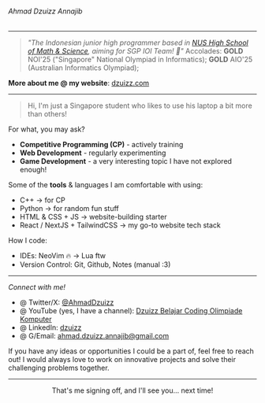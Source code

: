 ###### Ahmad Dzuizz Annajib

---

> _"The Indonesian junior high programmer based in [NUS High School of Math & Science](https://www.nushigh.edu.sg/), aiming for SGP IOI Team! 💪"_
> Accolades: **GOLD** NOI'25 ("Singapore" National Olympiad in Informatics); **GOLD** AIO'25 (Australian Informatics Olympiad);

**More about me @ my website**: [dzuizz.com](https://dzuizz.com/)

---

> Hi, I'm just a Singapore student who likes to use his laptop a bit more than others!

For what, you may ask?

- **Competitive Programming (CP)** - actively training
- **Web Development** - regularly experimenting
- **Game Development** - a very interesting topic I have not explored enough!

Some of the **tools** & languages I am comfortable with using:

- C++ -> for CP
- Python -> for random fun stuff
- HTML & CSS + JS -> website-building starter
- React / NextJS + TailwindCSS -> my go-to website tech stack

How I code:

- IDEs: NeoVim 🔥 -> Lua ftw
- Version Control: Git, Github, Notes (manual :3)

---

_Connect with me!_

- @ Twitter/X: [@AhmadDzuizz](https://x.com/AhmadDzuizz)
- @ YouTube (yes, I have a channel): [Dzuizz Belajar Coding Olimpiade Komputer](https://www.youtube.com/c/DzuizzBelajarCodingOlimpiadeKomputer)
- @ LinkedIn: [dzuizz](https://www.linkedin.com/in/dzuizz/)
- @ G/Email: [ahmad.dzuizz.annajib@gmail.com](mailto:ahmad.dzuizz.annajib@gmail.com)

If you have any ideas or opportunities I could be a part of, feel free to reach out! I would always love to work on innovative projects and solve their challenging problems together.

---

<p align="center">That's me signing off, and I'll see you... next time!</p>
